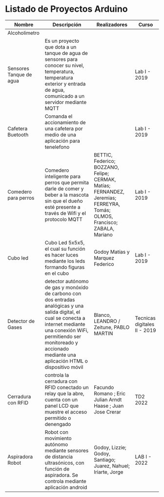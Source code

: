 # Listado de Proyectos Arduino


| Nombre | Descripción    | Realizadores | Curso
| ------ |---------------|------------| ------
|Alcoholimetro |    |
| Sensores Tanque de agua |Es un proyecto que dota a un tanque de agua de sensores para conocer su nivel, temperatura, temperatura exterior y entrada de agua, comunicado a un servidor mediante MQTT| | Lab I - 2019
| Cafetera Buetooth| Comanda el accionamiento de una cafetera por medio de una aplicación para tenelefono | |Lab I - 2019 |
| Comedero para perros | Comedero inteligente para perros que permita darle de comer y beber a la mascota sin que el dueño esté presente a través de Wifi y el protocolo MQTT | BETTIC, Federico; BOZZANO, Felipe; CERMAK, Matías; FERNANDEZ, Jeremias; FERREYRA, Tomás; OLMOS, Francisco; ZABALA, Mariano | Lab I - 2019
| Cubo led | Cubo Led 5x5x5, el cual su función es hacer luces mediante los leds formando figuras en el cubo | Godoy Matías y Marquez Federico | Lab I - 2019
|Detector de Gases | detector autónomo de gas y monóxido de carbono con dos entradas analógicas y una salida digital, el cual se conecta a internet mediante una conexión WiFi, permitiendo ser monitoreado y accionado mediante una aplicación HTML o dispositivo móvil | Blanco, LEANDRO / Zeitune, PABLO MARTIN | Tecnicas digitales II - 2019
| Cerradura con RFID | controla la cerradura con RFID conectado un relay que la abre, cuenta con un panel LCD que muestre el acceso permitido o denengado| Facundo Romano ; Eric Julian Arndt Haase ; Juan Jose Crerar| TD2 2022 
|Aspiradora Robot | Robot con movimiento autónomo mediante sensores de distancia ultrasónicos, con función de aspiradora. Se controla mediante aplicación android |Godoy, Lizzie; Godoy, Santiago; Juarez, Nahuel; Iriarte, Jorge| LAB I - 2022
